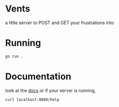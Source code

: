 # Vents
a little server to POST and GET your frustrations into

# Running
```sh
go run .
```

# Documentation
look at the [docs](text/help)
or if your server is running,
```sh
curl localhost:8080/help
```
